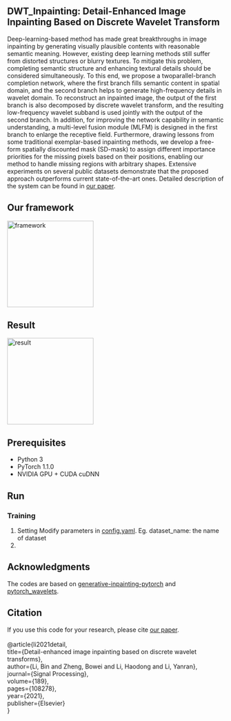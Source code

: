 ## DWT_Inpainting: Detail-Enhanced Image Inpainting Based on Discrete Wavelet Transform
Deep-learning-based method has made great breakthroughs in image inpainting by generating visually
plausible contents with reasonable semantic meaning. However, existing deep learning methods still
suffer from distorted structures or blurry textures. To mitigate this problem, completing semantic 
structure and enhancing textural details should be considered simultaneously. To this end, we propose 
a twoparallel-branch completion network, where the first branch fills semantic content in spatial 
domain, and the second branch helps to generate high-frequency details in wavelet domain. To reconstruct 
an inpainted image, the output of the first branch is also decomposed by discrete wavelet transform, and
the resulting low-frequency wavelet subband is used jointly with the output of the second branch. In
addition, for improving the network capability in semantic understanding, a multi-level fusion module
(MLFM) is designed in the first branch to enlarge the receptive field. Furthermore, drawing lessons from
some traditional exemplar-based inpainting methods, we develop a free-form spatially discounted mask
(SD-mask) to assign different importance priorities for the missing pixels based on their positions, 
enabling our method to handle missing regions with arbitrary shapes. Extensive experiments on several
public datasets demonstrate that the proposed approach outperforms current state-of-the-art ones. 
Detailed description of the system can be found in [our paper](https://www.sciencedirect.com/science/article/abs/pii/S0165168421003157). 

## Our framework
<img src="https://github.com/zhengbowei/DWT_Inpainting/tree/main/picture/network.png" width="200" alt="framework"/>

## Result
<img src="https://github.com/zhengbowei/DWT_Inpainting/tree/main/picture/result1.png" width="200" alt="result"/>

## Prerequisites
* Python 3
* PyTorch 1.1.0
* NVIDIA GPU + CUDA cuDNN

## Run
### Training
1. Setting
   Modify parameters in [config.yaml](https://github.com/zhengbowei/DWT_Inpainting/tree/main/configs/config.yaml). 
   Eg.
   dataset_name: the name of dataset
2. 

## Acknowledgments
The codes are based on [generative-inpainting-pytorch](https://github.com/daa233/generative-inpainting-pytorch) and  [pytorch_wavelets](https://github.com/fbcotter/pytorch_wavelets).

## Citation
If you use this code for your research, please cite [our paper](https://www.sciencedirect.com/science/article/abs/pii/S0165168421003157).<br>
<br>
@article{li2021detail,<br>
   title={Detail-enhanced image inpainting based on discrete wavelet transforms},<br>
   author={Li, Bin and Zheng, Bowei and Li, Haodong and Li, Yanran},<br>
   journal={Signal Processing},<br>
   volume={189},<br>
   pages={108278},<br>
   year={2021},<br>
   publisher={Elsevier}<br>
}<br>
